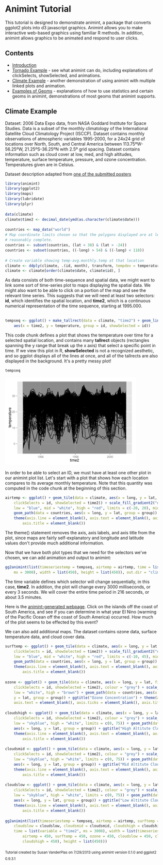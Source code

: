 Animint Tutorial
========================================================

This tutorial is designed to demonstrate animint, a package that converts ggplot2 plots into d3 javascript graphics. Animint allows you to make interactive web-based graphics using familiar R methods. In addition, animint allows graphics to be animated and respond to user clicks.

Contents
---------------------------------------------------------
* [Introduction](#intro)
* [Tornado Example](tornadoes.html#tornadoes) - see what animint can do, including explanations of clickSelects, showSelected, and animations. 
* [Climate Example](climate.html) - another demonstration of using animint with multiple linked plots and animation.
* [Examples of Geoms](geoms.html) - explanations of how to use statistics and certain geoms in animint, demonstrations of most geoms that animint supports. 




Climate Example
------------------------------------------------------------
Dataset: 2006 Data Expo data, from NASA Goddard Institute for Space Studies. 
Data is a subset of the monthly climatology of the International Satellite Cloud Climatology Project (ISCCP). 
Dataset contains monthly observations of atmospheric variables 1995-2000, for a 24x24 grid of locations over North, South, and Central America between 113.75ºW-56.25ºW, 21.25ºS-36.25ºN with 2.5º grid
spacing. Dataset contains information such as cloud cover at low, med, and high altitudes, temperature, surface temperature, pressure, and ozone concentration. Temperatures given are in Celsius.

Dataset description adapted from [one of the submitted posters](http://had.co.nz/dataexpo/isu-dataexpo.pdf)


```r
library(animint)
library(ggplot2)
library(maps)
library(lubridate)
library(plyr)

data(climate)
climate$time2 <- decimal_date(ymd(as.character(climate$date)))

countries <- map_data("world")
# Map coordinate limits chosen so that the polygons displayed are at least
# reasonably complete.
countries <- subset(countries, (lat < 38) & (lat > -24))
countries <- subset(countries, ((-long) > 54) & ((-long) < 118))

# Create variable showing temp-avg.monthly.temp at that location
climate <- ddply(climate, .(id, month), transform, tempdev = temperature - mean(temperature))
climate <- climate[order(climate$date, climate$id), ]
```


As data consists of both time-sequence and spatial data, we might want to link some sort of time-series plot to maps displaying the spatial data. We might also want to be able to click on a portion of the map and see the relevant time series. This suggests that we will need at least two selectors: **id**, which identifies the spatial location, and **time2**, which is a continuous numerical representation of the time sequence, starting at 1995.000. 


```r

tempseq <- ggplot() + make_tallrect(data = climate, "time2") + geom_line(data = climate, 
    aes(x = time2, y = temperature, group = id, showSelected = id))
```

This code chunk defines a plot that shows the temperature over time for a selected spatial location, and contains many **tallrect** objects (rectangles spanning the y range that break up the x axis) that select a specific point in time. If we view this plot in R, **showSelected** is not a recognized aesthetic, and so ggplot displays all of the lines at once, and all of the tallrects are also displayed in the background. It's a pretty messy plot!


```r
tempseq
```

![plot of chunk timeseries-display](figure/timeseries-display.png) 

In order to be able to select an ID, we must have at least one other plot in our animint plot list. Let's start with a plot that shows how each location compares to its average monthly temperature. Note that this quantity was computed in the code chunk at the beginning of this section. 


```r
airtemp <- ggplot() + geom_tile(data = climate, aes(x = long, y = lat, fill = tempdev, 
    clickSelects = id, showSelected = time2)) + scale_fill_gradient2("deg. C", 
    low = "blue", mid = "white", high = "red", limits = c(-20, 20), midpoint = 0) + 
    geom_path(data = countries, aes(x = long, y = lat, group = group)) + ggtitle("Temperature Deviation from Monthly Norm") + 
    theme(axis.line = element_blank(), axis.text = element_blank(), axis.ticks = element_blank(), 
        axis.title = element_blank())
```

The theme() statement removes the axis, axis labels, and axis title from the plot, since maps are fairly self-explanatory and longitude and latitude values don't provide much additional information.

Now that we have both plot types that we need for the selectors we've chosen, we can add animation and output to animint:


```r
gg2animint(list(timeseriestemp = tempseq, airtemp = airtemp, time = list(variable = "time2", 
    ms = 3000), width = list(450), height = list(450)), out.dir = "climate/onemap")
```

The time variable defines which selector will change sequentially, in this case, **time2**. In addition, the plot will change every 3000 milliseconds, or every 3 seconds. We will cover the entire time period in 216 seconds, or about 3.5 minutes. 

Here is the [animint-generated webpage](climate/onemap/index.html). Click on the islands off the coast of South America, and see if you can determine in what year El Nino (warming of the Pacific Ocean off the coast of South America) occurred. How much of the plot seems to be effected by this event?

We can also add additional maps. The dataset contains ozone data, surface temperature data, and cloud cover data. 


```r
surftemp <- ggplot() + geom_tile(data = climate, aes(x = long, y = lat, fill = surftemp, 
    clickSelects = id, showSelected = time2)) + scale_fill_gradient2("deg. C", 
    low = "blue", mid = "white", high = "red", limits = c(-10, 45), midpoint = 0) + 
    geom_path(data = countries, aes(x = long, y = lat, group = group)) + ggtitle("Surface Temperature") + 
    theme(axis.line = element_blank(), axis.text = element_blank(), axis.ticks = element_blank(), 
        axis.title = element_blank())

ozone <- ggplot() + geom_tile(data = climate, aes(x = long, y = lat, fill = ozone, 
    clickSelects = id, showSelected = time2), colour = "grey") + scale_fill_gradient("Concentration", 
    low = "white", high = "brown") + geom_path(data = countries, aes(x = long, 
    y = lat, group = group)) + ggtitle("Ozone Concentration") + theme(axis.line = element_blank(), 
    axis.text = element_blank(), axis.ticks = element_blank(), axis.title = element_blank())

cloudshigh <- ggplot() + geom_tile(data = climate, aes(x = long, y = lat, fill = cloudhigh, 
    clickSelects = id, showSelected = time2), colour = "grey") + scale_fill_gradient("Coverage", 
    low = "skyblue", high = "white", limits = c(0, 75)) + geom_path(data = countries, 
    aes(x = long, y = lat, group = group)) + ggtitle("High Altitute Cloud Cover") + 
    theme(axis.line = element_blank(), axis.text = element_blank(), axis.ticks = element_blank(), 
        axis.title = element_blank())

cloudsmid <- ggplot() + geom_tile(data = climate, aes(x = long, y = lat, fill = cloudmid, 
    clickSelects = id, showSelected = time2), colour = "grey") + scale_fill_gradient("Coverage", 
    low = "skyblue", high = "white", limits = c(0, 75)) + geom_path(data = countries, 
    aes(x = long, y = lat, group = group)) + ggtitle("Mid Altitute Cloud Cover") + 
    theme(axis.line = element_blank(), axis.text = element_blank(), axis.ticks = element_blank(), 
        axis.title = element_blank())

cloudslow <- ggplot() + geom_tile(data = climate, aes(x = long, y = lat, fill = cloudlow, 
    clickSelects = id, showSelected = time2), colour = "grey") + scale_fill_gradient("Coverage", 
    low = "skyblue", high = "white", limits = c(0, 75)) + geom_path(data = countries, 
    aes(x = long, y = lat, group = group)) + ggtitle("Low Altitute Cloud Cover") + 
    theme(axis.line = element_blank(), axis.text = element_blank(), axis.ticks = element_blank(), 
        axis.title = element_blank())

gg2animint(list(timeseriestemp = tempseq, airtemp = airtemp, surftemp = surftemp, 
    cloudslow = cloudslow, cloudsmid = cloudsmid, cloudshigh = cloudshigh, ozone = ozone, 
    time = list(variable = "time2", ms = 3000), width = list(timeseriestemp = 900, 
        airtemp = 450, surftemp = 450, ozone = 450, cloudslow = 450, cloudsmid = 450, 
        cloudshigh = 450), height = list(450)))
```


<sub>Tutorial created by Susan VanderPlas on 7/29/2013 using animint version 0.1.0 and ggplot2 0.9.3.1</sub>
